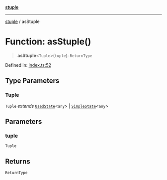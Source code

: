 [**stuple**](../README.md)

***

[stuple](../globals.md) / asStuple

# Function: asStuple()

> **asStuple**\<`Tuple`\>(`tuple`): `ReturnType`

Defined in: [index.ts:52](https://github.com/700software/stuple/blob/b84a98dbc1e143b866c355af845d2b37e38561cb/index.ts#L52)

## Type Parameters

### Tuple

`Tuple` *extends* [`UsedState`](../type-aliases/UsedState.md)\<`any`\> \| [`SimpleState`](../type-aliases/SimpleState.md)\<`any`\>

## Parameters

### tuple

`Tuple`

## Returns

`ReturnType`
